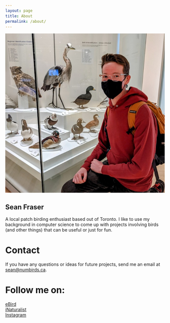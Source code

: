 ```yaml
---
layout: page
title: About
permalink: /about/
---
```


![Image](/assets/images/me.jfif)
## Sean Fraser
A local patch birding enthusiast based out of Toronto. I like to use my background in computer science to come up with projects involving birds (and other things) that can be useful or just for fun. 

# Contact
If you have any questions or ideas for future projects, send me an email at <sean@numbirds.ca>. 
 
# Follow me on:
[eBird](https://ebird.org/profile/MTE4NTQ3Mw/CA-ON-TO)  
[iNaturalist](https://www.inaturalist.org/people/1848861)  
[Instagram](www.instagram.com/theseanfraser) 



